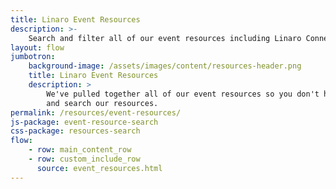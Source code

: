 ```yaml
---
title: Linaro Event Resources
description: >-
    Search and filter all of our event resources including Linaro Connect and other events we attend.
layout: flow
jumbotron:
    background-image: /assets/images/content/resources-header.png
    title: Linaro Event Resources
    description: >
        We've pulled together all of our event resources so you don't have to. Use the search below to filter
        and search our resources.
permalink: /resources/event-resources/
js-package: event-resource-search
css-package: resources-search
flow:
    - row: main_content_row
    - row: custom_include_row
      source: event_resources.html
---
```

